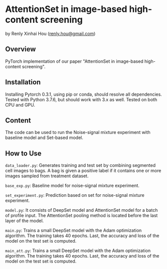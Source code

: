 AttentionSet in image-based high-content screening
================================================

by Renly Xinhai Hou (<renly.hou@gmail.com>)

Overview
--------

PyTorch implementation of our paper "AttentionSet in image-based high-content screening".


Installation
------------

Installing Pytorch 0.3.1, using pip or conda, should resolve all dependencies.
Tested with Python 3.7.6, but should work with 3.x as well.
Tested on both CPU and GPU.

Content
--------

The code can be used to run the Noise-signal mixture experiment with baseline model and Set-based model.

How to Use
----------
`data_loader.py`: Generates training and test set by combining segmented cell images to bags. A bag is given a positive label if it contains one or more images sampled from treatment dataset.

`base_exp.py`: Baseline model for noise-signal mixture experiment. 

`set_experiment.py`: Prediction based on set for noise-signal mixture experiment.

`model.py`: It consists of DeepSet model and AttentionSet model for a batch of profile input. 
The AttentionSet pooling method is located before the last layer of the model.

`main.py`: Trains a small DeepSet model with the Adam optimization algorithm.
The training takes 40 epochs. Last, the accuracy and loss of the model on the test set is computed.

`main_att.py`: Trains a small DeepSet model with the Adam optimization algorithm.
The training takes 40 epochs. Last, the accuracy and loss of the model on the test set is computed.

